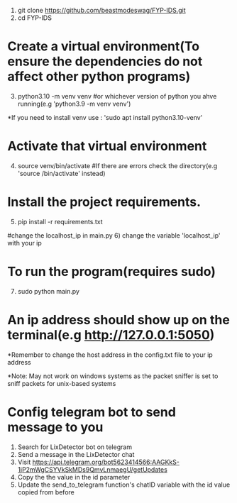 1) git clone https://github.com/beastmodeswag/FYP-IDS.git
2) cd FYP-IDS

# Create a virtual environment(To ensure the dependencies do not affect other python programs)
3) python3.10 -m venv venv  #or whichever version of python you ahve running(e.g 'python3.9 -m venv venv')

*If you need to install venv use : 'sudo apt install python3.10-venv'

# Activate that virtual environment
4) source venv/bin/activate   #If there are errors check the directory(e.g 'source /bin/activate' instead)

# Install the project requirements.
5) pip install -r requirements.txt

#change the localhost_ip in main.py
6) change the variable 'localhost_ip' with your ip

# To run the program(requires sudo)
7) sudo python main.py

# An ip address should show up on the terminal(e.g http://127.0.0.1:5050)


*Remember to change the host address in the config.txt file to your ip address


*Note: May not work on windows systems as the packet sniffer is set to sniff packets for unix-based systems

# Config telegram bot to send message to you
1. Search for LixDetector bot on telegram
2. Send a message in the LixDetector chat
3. Visit https://api.telegram.org/bot5623414566:AAGKkS-1jP2mWgCSYVkSkMDs9QmvLnmaegU/getUpdates 
4. Copy the the value in the id parameter
5. Update the send_to_telegram function's chatID variable with the id value copied from before
